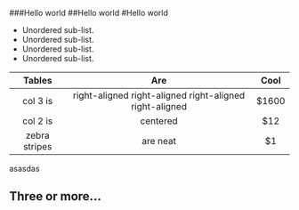 ###Hello world
##Hello world
#Hello world
* Unordered sub-list.
* Unordered sub-list.
* Unordered sub-list.
* Unordered sub-list.

| Tables        | Are           | Cool  |
| :-------------: |:-------------:| :-----:|
| col 3 is      | right-aligned right-aligned right-aligned right-aligned | $1600 |
| col 2 is      | centered      |   $12 |
| zebra stripes | are neat      |    $1 |

asasdas

Three or more...
---
